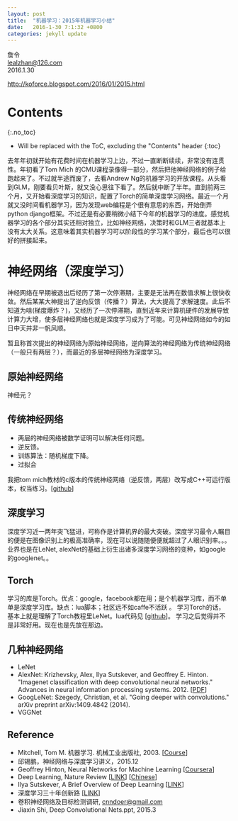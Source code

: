 ```yaml
---
layout: post
title:  "机器学习：2015年机器学习小结"
date:   2016-1-30 7:1:32 +0800
categories: jekyll update
---
```


詹令   
lealzhan@126.com    
2016.1.30   

http://koforce.blogspot.com/2016/01/2015.html

# Contents
{:.no_toc}

* Will be replaced with the ToC, excluding the "Contents" header
{:toc}


去年年初就开始有花费时间在机器学习上边，不过一直断断续续，非常没有连贯性。年初看了Tom Mich 的CMU课程录像得一部分，然后把他神经网络的例子给跑起来了。不过就半途而废了，去看Andrew Ng的机器学习的开放课程。从头看到GLM，刚要看贝叶斯，就又没心思往下看了。然后就中断了半年。直到前两三个月，又开始看深度学习的知识，配置了Torch的简单深度学习网络。最近一个月就又没时间看机器学习，因为发现web编程是个很有意思的东西，开始倒弄python django框架。不过还是有必要稍微小结下今年的机器学习的进度。感觉机器学习的各个部分其实还相对独立，比如神经网络，决策时和GLM三者就基本上没有太大关系。这意味着其实机器学习可以阶段性的学习某个部分，最后也可以很好的拼接起来。

# 神经网络（深度学习）
神经网络在早期被退出后经历了第一次停滞期，主要是无法再在数值求解上很快收敛。然后某某大神提出了逆向反馈（传播？）算法，大大提高了求解速度。此后不知道为啥(梯度爆炸？)，又经历了一次停滞期，直到近年来计算机硬件的发展导致计算力大增，使多层神经网络也就是深度学习成为了可能。可见神经网络如今的如日中天并非一帆风顺。

暂且称首次提出的神经网络为原始神经网络，逆向算法的神经网络为传统神经网络（一般只有两层？），而最近的多层神经网络为深度学习。

## 原始神经网络
神经元？
## 传统神经网络
- 两层的神经网络被数学证明可以解决任何问题。
- 逆反馈。
- 训练算法：随机梯度下降。
- 过拟合

我把tom mich教材的c版本的传统神经网络（逆反馈，两层）改写成C++可运行版本，权当练习。[[github](https://github.com/lealzhan/SimpleNN_Tom_ML_Book)]

## 深度学习
深度学习近一两年突飞猛进，可称作是计算机界的最大突破。深度学习最令人瞩目的便是在图像识别上的极高准确率，现在可以说随随便便就超过了人眼识别率。。。业界也是在LeNet, alexNet的基础上衍生出诸多深度学习网络的变种，如google的googlenet。。

## Torch
学习的库是Torch。优点：google，facebook都在用；是个机器学习库，而不单单是深度学习库。缺点：lua脚本；社区远不如caffe不活跃 。
学习Torch的话，基本上就是理解了Torch教程里LeNet。lua代码见 [[github](https://github.com/lealzhan/torch_practice/tree/master/0.%20torch_dl_60m)]。
学习之后觉得并不是非常好用。现在也是先放在那边。

## 几种神经网络
- LeNet
- AlexNet: Krizhevsky, Alex, Ilya Sutskever, and Geoffrey E. Hinton. "Imagenet classification with deep convolutional neural networks." Advances in neural information processing systems. 2012. [[PDF](http://www.nvidia.ru/content/tesla/pdf/machine-learning/imagenet-classification-with-deep-convolutional-nn.pdf)]
- GoogLeNet: Szegedy, Christian, et al. "Going deeper with convolutions." arXiv preprint arXiv:1409.4842 (2014).
- VGGNet

## Reference
- Mitchell, Tom M. 机器学习. 机械工业出版社, 2003. [[Course](http://www.cs.cmu.edu/~tom/10701_sp11/)]
- 邱锡鹏，神经网络与深度学习讲义，2015.12
- Geoffrey Hinton, Neural Networks for Machine Learning [[Coursera](https://www.coursera.org/course/neuralnets)]
- Deep Learning, Nature Review [[LINK](http://download.csdn.net/download/happytofly/8758755)] [[Chinese](http://www.csdn.net/article/2015-06-01/2824811)]
- Ilya Sutskever, A Brief Overview of Deep Learning [[LINK](http://yyue.blogspot.ru/2015/01/a-brief-overview-of-deep-learning.html)]
- 深度学习三十年创新路 [[LINK](http://36kr.com/p/533832.html)]
- 卷积神经网络及目标检测调研, cnndoer@gmail.com
- Jiaxin Shi, Deep Convolutional Nets.ppt, 2015.3


